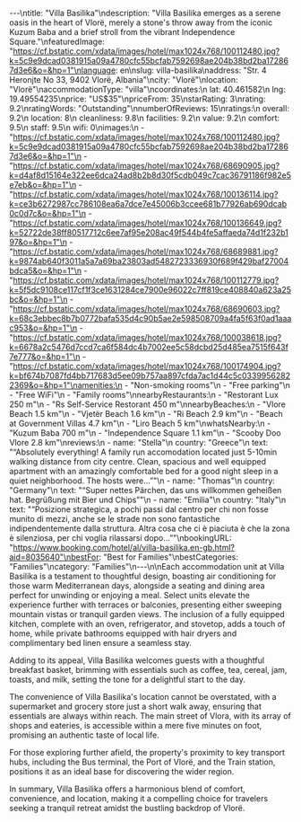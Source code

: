 ---\ntitle: "Villa Basilika"\ndescription: "Villa Basilika emerges as a serene oasis in the heart of Vlorë, merely a stone's throw away from the iconic Kuzum Baba and a brief stroll from the vibrant Independence Square."\nfeaturedImage: "https://cf.bstatic.com/xdata/images/hotel/max1024x768/100112480.jpg?k=5c9e9dcad0381915a09a4780cfc55bcfab7592698ae204b38bd2ba172867d3e6&o=&hp=1"\nlanguage: en\nslug: villa-basilika\naddress: "Str. 4 Heronjte No 33, 9402 Vlorë, Albania"\ncity: "Vlorë"\nlocation: "Vlorë"\naccommodationType: "villa"\ncoordinates:\n  lat: 40.461582\n  lng: 19.49554235\nprice: "US$35"\npriceFrom: 35\nstarRating: 3\nrating: 9.2\nratingWords: "Outstanding"\nnumberOfReviews: 15\nratings:\n  overall: 9.2\n  location: 8\n  cleanliness: 9.8\n  facilities: 9.2\n  value: 9.2\n  comfort: 9.5\n  staff: 9.5\n  wifi: 0\nimages:\n  - "https://cf.bstatic.com/xdata/images/hotel/max1024x768/100112480.jpg?k=5c9e9dcad0381915a09a4780cfc55bcfab7592698ae204b38bd2ba172867d3e6&o=&hp=1"\n  - "https://cf.bstatic.com/xdata/images/hotel/max1024x768/68690905.jpg?k=d4af8d15164e322ee6dca24ad8b2b8d30f5cdb049c7cac36791186f982e5e7eb&o=&hp=1"\n  - "https://cf.bstatic.com/xdata/images/hotel/max1024x768/100136114.jpg?k=ce3b6272987cc786108ea6a7dce7e45006b3ccee681b77926ab690dcab0c0d7c&o=&hp=1"\n  - "https://cf.bstatic.com/xdata/images/hotel/max1024x768/100136649.jpg?k=52722de38ff80517712c6ee7af95e208ac49f544b4fe5affaeda74d1f232b197&o=&hp=1"\n  - "https://cf.bstatic.com/xdata/images/hotel/max1024x768/68689881.jpg?k=9874ab640f3011a5a7a69ba23803ad5482723336930f689f429baf27004bdca5&o=&hp=1"\n  - "https://cf.bstatic.com/xdata/images/hotel/max1024x768/100112779.jpg?k=5f5dc9108ce117cf1f3ce1631284ce7900e96022c7ff819ce408840a623a25bc&o=&hp=1"\n  - "https://cf.bstatic.com/xdata/images/hotel/max1024x768/68690603.jpg?k=68c3ebbec8b7b0772bafa535d4c90b5ae2e598508709a4fa5f63f0ad1aaac953&o=&hp=1"\n  - "https://cf.bstatic.com/xdata/images/hotel/max1024x768/100038618.jpg?k=6678a2c5476d7ccd7ca6f584dc4b7002ee5c58dcbd25d485ea7515f643f7e777&o=&hp=1"\n  - "https://cf.bstatic.com/xdata/images/hotel/max1024x768/100174904.jpg?k=bf674b7087fd4bb717683d5ee09b757aa897cfda7ac1d44c5c03399562822369&o=&hp=1"\namenities:\n  - "Non-smoking rooms"\n  - "Free parking"\n  - "Free WiFi"\n  - "Family rooms"\nnearbyRestaurants:\n  - "Restorant Lux 250 m"\n  - "Rs Self-Service Restorant 450 m"\nnearbyBeaches:\n  - "Vlore Beach 1.5 km"\n  - "Vjetër Beach 1.6 km"\n  - "Ri Beach 2.9 km"\n  - "Beach at Government Villas 4.7 km"\n  - "Liro Beach 5 km"\nwhatsNearby:\n  - "Kuzum Baba 700 m"\n  - "Independence Square 1.1 km"\n  - "Scooby Doo Vlore 2.8 km"\nreviews:\n  - name: "Stella"\n    country: "Greece"\n    text: "“Absolutely everything! A family run accomodation located just 5-10min walking distance from city centre. Clean, spacious and well equipped apartment with an amazingly comfortable bed for a good night sleep in a quiet neighborhood. The hosts were...”"\n  - name: "Thomas"\n    country: "Germany"\n    text: "“Super nettes Pärchen, das uns willkommen geheißen hat. Begrüßung mit Bier und Chips”"\n  - name: "Emilia"\n    country: "Italy"\n    text: "“Posizione strategica, a pochi passi dal centro per chi non fosse munito di mezzi, anche se le strade non sono fantastiche indipendentemente dalla struttura. Altra cosa che ci è piaciuta è che la zona è silenziosa, per chi voglia rilassarsi dopo...”"\nbookingURL: "https://www.booking.com/hotel/al/villa-basilika.en-gb.html?aid=8035640"\nbestFor: "Best for Families"\nbestCategories: "Families"\ncategory: "Families"\n---\n\nEach accommodation unit at Villa Basilika is a testament to thoughtful design, boasting air conditioning for those warm Mediterranean days, alongside a seating and dining area perfect for unwinding or enjoying a meal. Select units elevate the experience further with terraces or balconies, presenting either sweeping mountain vistas or tranquil garden views. The inclusion of a fully equipped kitchen, complete with an oven, refrigerator, and stovetop, adds a touch of home, while private bathrooms equipped with hair dryers and complimentary bed linen ensure a seamless stay.

Adding to its appeal, Villa Basilika welcomes guests with a thoughtful breakfast basket, brimming with essentials such as coffee, tea, cereal, jam, toasts, and milk, setting the tone for a delightful start to the day.

The convenience of Villa Basilika's location cannot be overstated, with a supermarket and grocery store just a short walk away, ensuring that essentials are always within reach. The main street of Vlora, with its array of shops and eateries, is accessible within a mere five minutes on foot, promising an authentic taste of local life.

For those exploring further afield, the property's proximity to key transport hubs, including the Bus terminal, the Port of Vlorë, and the Train station, positions it as an ideal base for discovering the wider region.

In summary, Villa Basilika offers a harmonious blend of comfort, convenience, and location, making it a compelling choice for travelers seeking a tranquil retreat amidst the bustling backdrop of Vlorë.